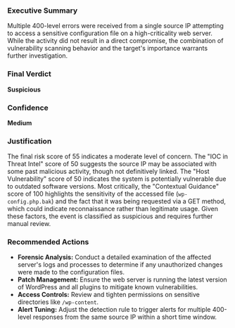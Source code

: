 ### Executive Summary
Multiple 400-level errors were received from a single source IP attempting to access a sensitive configuration file on a high-criticality web server. While the activity did not result in a direct compromise, the combination of vulnerability scanning behavior and the target's importance warrants further investigation.

### Final Verdict
**Suspicious**

### Confidence
**Medium**

### Justification
The final risk score of 55 indicates a moderate level of concern. The "IOC in Threat Intel" score of 50 suggests the source IP may be associated with some past malicious activity, though not definitively linked. The "Host Vulnerability" score of 50 indicates the system is potentially vulnerable due to outdated software versions. Most critically, the "Contextual Guidance" score of 100 highlights the sensitivity of the accessed file (`wp-config.php.bak`) and the fact that it was being requested via a GET method, which could indicate reconnaissance rather than legitimate usage. Given these factors, the event is classified as suspicious and requires further manual review.

### Recommended Actions
- **Forensic Analysis:** Conduct a detailed examination of the affected server's logs and processes to determine if any unauthorized changes were made to the configuration files.
- **Patch Management:** Ensure the web server is running the latest version of WordPress and all plugins to mitigate known vulnerabilities.
- **Access Controls:** Review and tighten permissions on sensitive directories like `/wp-content`.
- **Alert Tuning:** Adjust the detection rule to trigger alerts for multiple 400-level responses from the same source IP within a short time window.